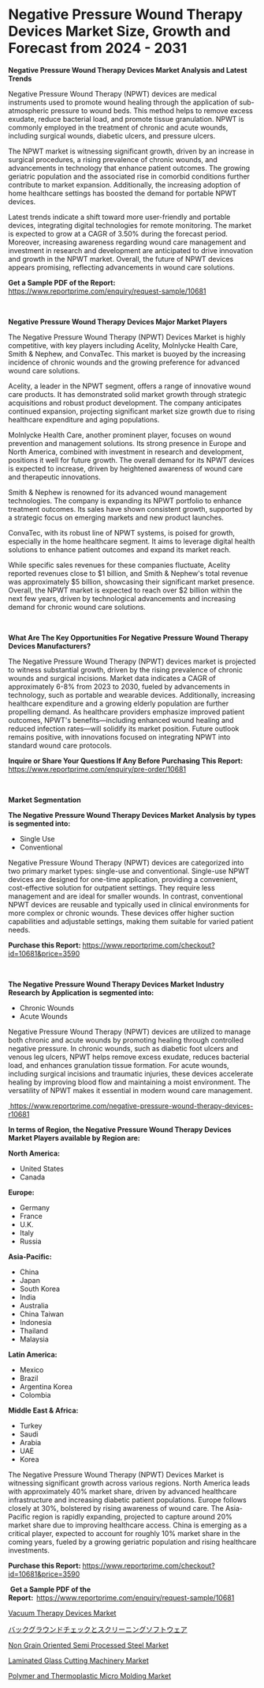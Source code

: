 <p><h1>Negative Pressure Wound Therapy Devices Market Size, Growth and Forecast from 2024 - 2031</h1></p><p><strong>Negative Pressure Wound Therapy Devices Market Analysis and Latest Trends</strong></p>
<p><p>Negative Pressure Wound Therapy (NPWT) devices are medical instruments used to promote wound healing through the application of sub-atmospheric pressure to wound beds. This method helps to remove excess exudate, reduce bacterial load, and promote tissue granulation. NPWT is commonly employed in the treatment of chronic and acute wounds, including surgical wounds, diabetic ulcers, and pressure ulcers.</p><p>The NPWT market is witnessing significant growth, driven by an increase in surgical procedures, a rising prevalence of chronic wounds, and advancements in technology that enhance patient outcomes. The growing geriatric population and the associated rise in comorbid conditions further contribute to market expansion. Additionally, the increasing adoption of home healthcare settings has boosted the demand for portable NPWT devices.</p><p>Latest trends indicate a shift toward more user-friendly and portable devices, integrating digital technologies for remote monitoring. The market is expected to grow at a CAGR of 3.50% during the forecast period. Moreover, increasing awareness regarding wound care management and investment in research and development are anticipated to drive innovation and growth in the NPWT market. Overall, the future of NPWT devices appears promising, reflecting advancements in wound care solutions.</p></p>
<p><strong>Get a Sample PDF of the Report:&nbsp;</strong> <a href="https://www.reportprime.com/enquiry/request-sample/10681">https://www.reportprime.com/enquiry/request-sample/10681</a></p>
<p>&nbsp;</p>
<p><strong>Negative Pressure Wound Therapy Devices Major Market Players</strong></p>
<p><p>The Negative Pressure Wound Therapy (NPWT) Devices Market is highly competitive, with key players including Acelity, Molnlycke Health Care, Smith & Nephew, and ConvaTec. This market is buoyed by the increasing incidence of chronic wounds and the growing preference for advanced wound care solutions.</p><p>Acelity, a leader in the NPWT segment, offers a range of innovative wound care products. It has demonstrated solid market growth through strategic acquisitions and robust product development. The company anticipates continued expansion, projecting significant market size growth due to rising healthcare expenditure and aging populations.</p><p>Molnlycke Health Care, another prominent player, focuses on wound prevention and management solutions. Its strong presence in Europe and North America, combined with investment in research and development, positions it well for future growth. The overall demand for its NPWT devices is expected to increase, driven by heightened awareness of wound care and therapeutic innovations.</p><p>Smith & Nephew is renowned for its advanced wound management technologies. The company is expanding its NPWT portfolio to enhance treatment outcomes. Its sales have shown consistent growth, supported by a strategic focus on emerging markets and new product launches.</p><p>ConvaTec, with its robust line of NPWT systems, is poised for growth, especially in the home healthcare segment. It aims to leverage digital health solutions to enhance patient outcomes and expand its market reach.</p><p>While specific sales revenues for these companies fluctuate, Acelity reported revenues close to $1 billion, and Smith & Nephew's total revenue was approximately $5 billion, showcasing their significant market presence. Overall, the NPWT market is expected to reach over $2 billion within the next few years, driven by technological advancements and increasing demand for chronic wound care solutions.</p></p>
<p>&nbsp;</p>
<p><strong>What Are The Key Opportunities For Negative Pressure Wound Therapy Devices Manufacturers?</strong></p>
<p><p>The Negative Pressure Wound Therapy (NPWT) devices market is projected to witness substantial growth, driven by the rising prevalence of chronic wounds and surgical incisions. Market data indicates a CAGR of approximately 6-8% from 2023 to 2030, fueled by advancements in technology, such as portable and wearable devices. Additionally, increasing healthcare expenditure and a growing elderly population are further propelling demand. As healthcare providers emphasize improved patient outcomes, NPWT's benefits—including enhanced wound healing and reduced infection rates—will solidify its market position. Future outlook remains positive, with innovations focused on integrating NPWT into standard wound care protocols.</p></p>
<p><strong>Inquire or Share Your Questions If Any Before Purchasing This Report:</strong> <a href="https://www.reportprime.com/enquiry/pre-order/10681">https://www.reportprime.com/enquiry/pre-order/10681</a></p>
<p>&nbsp;</p>
<p><strong>Market Segmentation</strong></p>
<p><strong>The Negative Pressure Wound Therapy Devices Market Analysis by types is segmented into:</strong></p>
<p><ul><li>Single Use</li><li>Conventional</li></ul></p>
<p><p>Negative Pressure Wound Therapy (NPWT) devices are categorized into two primary market types: single-use and conventional. Single-use NPWT devices are designed for one-time application, providing a convenient, cost-effective solution for outpatient settings. They require less management and are ideal for smaller wounds. In contrast, conventional NPWT devices are reusable and typically used in clinical environments for more complex or chronic wounds. These devices offer higher suction capabilities and adjustable settings, making them suitable for varied patient needs.</p></p>
<p><strong>Purchase this Report:&nbsp;</strong><a href="https://www.reportprime.com/checkout?id=10681&price=3590">https://www.reportprime.com/checkout?id=10681&price=3590</a></p>
<p>&nbsp;</p>
<p><strong>The Negative Pressure Wound Therapy Devices Market Industry Research by Application is segmented into:</strong></p>
<p><ul><li>Chronic Wounds</li><li>Acute Wounds</li></ul></p>
<p><p>Negative Pressure Wound Therapy (NPWT) devices are utilized to manage both chronic and acute wounds by promoting healing through controlled negative pressure. In chronic wounds, such as diabetic foot ulcers and venous leg ulcers, NPWT helps remove excess exudate, reduces bacterial load, and enhances granulation tissue formation. For acute wounds, including surgical incisions and traumatic injuries, these devices accelerate healing by improving blood flow and maintaining a moist environment. The versatility of NPWT makes it essential in modern wound care management.</p></p>
<p><a href="https://www.reportprime.com/negative-pressure-wound-therapy-devices-r10681">&nbsp;https://www.reportprime.com/negative-pressure-wound-therapy-devices-r10681</a></p>
<p><strong>In terms of Region, the Negative Pressure Wound Therapy Devices Market Players available by Region are:</strong></p>
<p>
    <p> <strong> North America: </strong>
        <ul>
            <li>United States</li>
            <li>Canada</li>
        </ul>
        </p> 
    <p> <strong> Europe: </strong>
        <ul>
            <li>Germany</li>
            <li>France</li>
            <li>U.K.</li>
            <li>Italy</li>
            <li>Russia</li>
        </ul>
        </p> 
    <p> <strong> Asia-Pacific: </strong>
        <ul>
            <li>China</li>
            <li>Japan</li>
            <li>South Korea</li>
            <li>India</li>
            <li>Australia</li>
            <li>China Taiwan</li>
            <li>Indonesia</li>
            <li>Thailand</li>
            <li>Malaysia</li>
        </ul>
        </p> 
    <p> <strong> Latin America: </strong>
        <ul>
            <li>Mexico</li>
            <li>Brazil</li>
            <li>Argentina Korea</li>
            <li>Colombia</li>
        </ul>
        </p> 
    <p> <strong> Middle East & Africa: </strong>
        <ul>
            <li>Turkey</li>
            <li>Saudi</li>
            <li>Arabia</li>
            <li>UAE</li>
            <li>Korea</li>
        </ul>
    </p>
    </p>
<p><p>The Negative Pressure Wound Therapy (NPWT) Devices Market is witnessing significant growth across various regions. North America leads with approximately 40% market share, driven by advanced healthcare infrastructure and increasing diabetic patient populations. Europe follows closely at 30%, bolstered by rising awareness of wound care. The Asia-Pacific region is rapidly expanding, projected to capture around 20% market share due to improving healthcare access. China is emerging as a critical player, expected to account for roughly 10% market share in the coming years, fueled by a growing geriatric population and rising healthcare investments.</p></p>
<p><strong>Purchase this Report: </strong><a href="https://www.reportprime.com/checkout?id=10681&price=3590">https://www.reportprime.com/checkout?id=10681&price=3590</a></p>
<p>&nbsp;<strong>Get a Sample PDF of the Report:&nbsp;&nbsp;</strong><a href="https://www.reportprime.com/enquiry/request-sample/10681">https://www.reportprime.com/enquiry/request-sample/10681</a></p>
<p><strong></strong></p>
<p><p><a href="https://github.com/MarlinNader2023/Market-Research-Report-List-1/blob/main/vacuum-therapy-devices-market.md">Vacuum Therapy Devices Market</a></p><p><a href="https://medium.com/@opalkilback2023/background-checks-and-screening-software-market-%E3%81%AF-%E3%82%B3%E3%82%B9%E3%83%88%E7%AE%A1%E7%90%86%E3%81%A8%E5%8A%B9%E7%8E%87%E5%90%91%E4%B8%8A%E3%82%92%E5%84%AA%E5%85%88%E3%81%97%E3%81%BE%E3%81%99-93db489d7ce4">バックグラウンドチェックとスクリーニングソフトウェア</a></p><p><a href="https://issuu.com/reportprime-2/docs/non-grain-oriented-semi-processed-s_717db6e8729104">Non Grain Oriented Semi Processed Steel Market</a></p><p><a href="https://issuu.com/reportprime-2/docs/laminated-glass-cutting-machinery-m_cb66108debfc57">Laminated Glass Cutting Machinery Market</a></p><p><a href="https://medium.com/@glovaamccray/the-global-polymer-and-thermoplastic-micro-molding-market-identifies-drivers-restraints-916fbd139198">Polymer and Thermoplastic Micro Molding Market</a></p></p>
